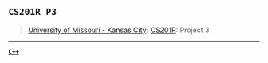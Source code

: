 ## `CS201R P3`
> [University of Missouri - Kansas City](https://www.umkc.edu/): [CS201R](https://catalog.umkc.edu/search/?P=COMP-SCI%20201R): Project 3

---

[**`C++`**](https://github.com/lxRbckl/lxRbckl/blob/main/C++/README.md)
